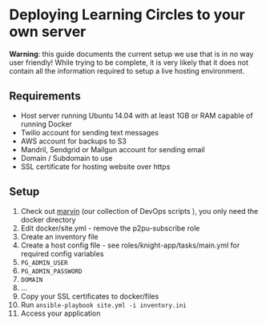 # Deploying Learning Circles to your own server

**Warning**: this guide documents the current setup we use that is in no way user friendly! While trying to be complete, it is very likely that it does not contain all the information required to setup a live hosting environment.

## Requirements

- Host server running Ubuntu 14.04 with at least 1GB or RAM capable of running Docker
- Twilio account for sending text messages
- AWS account for backups to S3
- Mandril, Sendgrid or Mailgun account for sending email
- Domain / Subdomain to use
- SSL certificate for hosting website over https

## Setup

1. Check out [marvin](https://github.com/p2pu/marvin/) (our collection of DevOps scripts ), you only need the docker directory
1. Edit docker/site.yml - remove the p2pu-subscribe role
1. Create an inventory file
1. Create a host config file - see roles/knight-app/tasks/main.yml for required config variables
 1. `PG_ADMIN_USER`
 1. `PG_ADMIN_PASSWORD`
 1. `DOMAIN`
 1. ...
1. Copy your SSL certificates to docker/files
1. Run `ansible-playbook site.yml -i inventory.ini`
1. Access your application 
